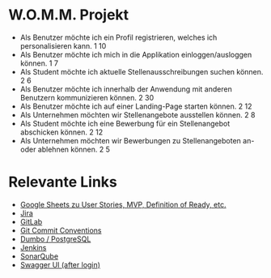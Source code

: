 # W.O.M.M. Projekt

- Als Benutzer möchte ich ein Profil registrieren, welches ich personalisieren kann.			1	10
- Als Benutzer möchte ich mich in die Applikation einloggen/ausloggen können.					1	7
- Als Student möchte ich aktuelle Stellenausschreibungen suchen können.							2	6
- Als Benutzer möchte ich innerhalb der Anwendung mit anderen Benutzern kommunizieren können.	2	30
- Als Benutzer möchte ich auf einer Landing-Page starten können.								2	12
- Als Unternehmen möchten wir Stellenangebote ausstellen können.								2	8
- Als Student möchte ich eine Bewerbung für ein Stellenangebot abschicken können.				2	12
- Als Unternehmen möchten wir Bewerbungen zu Stellenangeboten an- oder ablehnen können.			2	5

# Relevante Links
- [Google Sheets zu User Stories, MVP, Definition of Ready, etc.](https://docs.google.com/spreadsheets/d/10CygMhQOIgSRAK4eFnWe8ygaC8dPGXdCSlLCmZt6_R8/edit#gid=42035966)
- [Jira](http://10.20.129.89:8080/browse/WOMM)
- [GitLab](https://vm-2d21.inf.h-brs.de/inf_se2_wise23_w.o.m.m/inf_se2_wise23_w.o.m.m) 
- [Git Commit Conventions](https://gist.github.com/qoomon/5dfcdf8eec66a051ecd85625518cfd13)
- [Dumbo / PostgreSQL](https://dumbo.inf.h-brs.de/phppgadmin/)
- [Jenkins](https://sepp-jenkins.inf.h-brs.de/job/w.o.m.m/)
- [SonarQube](https://sepp-sonar.inf.h-brs.de/dashboard?id=w.o.m.m)
- [Swagger UI (after login)](http://localhost:8080/swagger-ui/index.html) 

